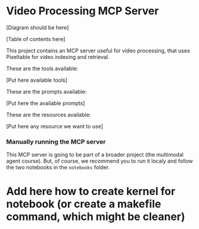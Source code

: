 # Video Processing MCP Server

[Diagram should be here]

[Table of contents here]

This project contains an MCP server useful for video processing, that uses Pixeltable for video indexing and retrieval.

These are the tools available:

[Put here available tools]

These are the prompts available:

[Put here the available prompts]

These are the resources available:

[Put here any resource we want to use]

### Manually running the MCP server

This MCP server is going to be part of a broader project (the multimodal agent course). But, of course, we recommend you to run it localy and follow the two notebooks in the `notebooks` folder.

# Add here how to create kernel for notebook (or create a makefile command, which might be cleaner)
